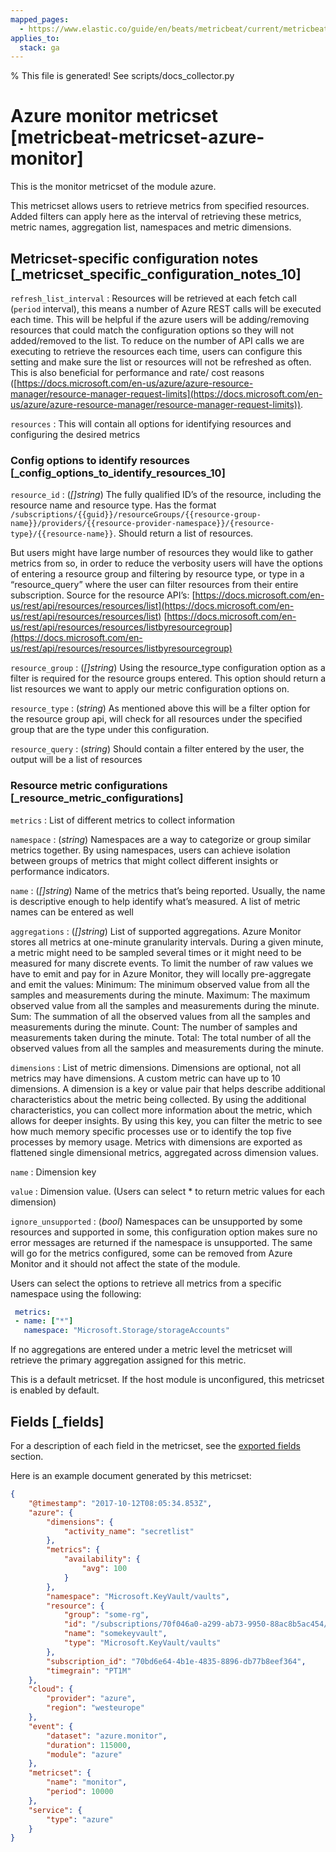 ```yaml
---
mapped_pages:
  - https://www.elastic.co/guide/en/beats/metricbeat/current/metricbeat-metricset-azure-monitor.html
applies_to:
  stack: ga
---
```


% This file is generated! See scripts/docs_collector.py

# Azure monitor metricset [metricbeat-metricset-azure-monitor]

This is the monitor metricset of the module azure.

This metricset allows users to retrieve metrics from specified resources. Added filters can apply here as the interval of retrieving these metrics, metric names, aggregation list, namespaces and metric dimensions.


## Metricset-specific configuration notes [_metricset_specific_configuration_notes_10]

`refresh_list_interval`
:   Resources will be retrieved at each fetch call (`period` interval), this means a number of Azure REST calls will be executed each time. This will be helpful if the azure users will be adding/removing resources that could match the configuration options so they will not added/removed to the list. To reduce on the number of API calls we are executing to retrieve the resources each time, users can configure this setting and make sure the list or resources will not be refreshed as often. This is also beneficial for performance and rate/ cost reasons ([https://docs.microsoft.com/en-us/azure/azure-resource-manager/resource-manager-request-limits](https://docs.microsoft.com/en-us/azure/azure-resource-manager/resource-manager-request-limits)).

`resources`
:   This will contain all options for identifying resources and configuring the desired metrics


### Config options to identify resources [_config_options_to_identify_resources_10]

`resource_id`
:   (*[]string*) The fully qualified ID’s of the resource, including the resource name and resource type. Has the format `/subscriptions/{{guid}}/resourceGroups/{{resource-group-name}}/providers/{{resource-provider-namespace}}/{resource-type}/{{resource-name}}`. Should return a list of resources.

But users might have large number of resources they would like to gather metrics from so, in order to reduce the verbosity users will have the options of entering a resource group and filtering by resource type, or type in a “resource_query” where the user can filter resources from their entire subscription. Source for the resource API’s: [https://docs.microsoft.com/en-us/rest/api/resources/resources/list](https://docs.microsoft.com/en-us/rest/api/resources/resources/list) [https://docs.microsoft.com/en-us/rest/api/resources/resources/listbyresourcegroup](https://docs.microsoft.com/en-us/rest/api/resources/resources/listbyresourcegroup)

`resource_group`
:   (*[]string*) Using the resource_type configuration option as a filter is required for the resource groups entered. This option should return a list resources we want to apply our metric configuration options on.

`resource_type`
:   (*string*) As mentioned above this will be a filter option for the resource group api, will check for all resources under the specified group that are the type under this configuration.

`resource_query`
:   (*string*) Should contain a filter entered by the user, the output will be a list of resources


### Resource metric configurations [_resource_metric_configurations]

`metrics`
:   List of different metrics to collect information

`namespace`
:   (*string*) Namespaces are a way to categorize or group similar metrics together. By using namespaces, users can achieve isolation between groups of metrics that might collect different insights or performance indicators.

`name`
:   (*[]string*) Name of the metrics that’s being reported. Usually, the name is descriptive enough to help identify what’s measured. A list of metric names can be entered as well

`aggregations`
:   (*[]string*) List of supported aggregations. Azure Monitor stores all metrics at one-minute granularity intervals. During a given minute, a metric might need to be sampled several times or it might need to be measured for many discrete events. To limit the number of raw values we have to emit and pay for in Azure Monitor, they will locally pre-aggregate and emit the values: Minimum: The minimum observed value from all the samples and measurements during the minute. Maximum: The maximum observed value from all the samples and measurements during the minute. Sum: The summation of all the observed values from all the samples and measurements during the minute. Count: The number of samples and measurements taken during the minute. Total: The total number of all the observed values from all the samples and measurements during the minute.

`dimensions`
:   List of metric dimensions. Dimensions are optional, not all metrics may have dimensions. A custom metric can have up to 10 dimensions. A dimension is a key or value pair that helps describe additional characteristics about the metric being collected. By using the additional characteristics, you can collect more information about the metric, which allows for deeper insights. By using this key, you can filter the metric to see how much memory specific processes use or to identify the top five processes by memory usage. Metrics with dimensions are exported as flattened single dimensional metrics, aggregated across dimension values.

`name`
:   Dimension key

`value`
:   Dimension value. (Users can select * to return metric values for each dimension)

`ignore_unsupported`
:   (*bool*) Namespaces can be unsupported by some resources and supported in some, this configuration option makes sure no error messages are returned if the namespace is unsupported. The same will go for the metrics configured, some can be removed from Azure Monitor and it should not affect the state of the module.

Users can select the options to retrieve all metrics from a specific namespace using the following:

```yaml
 metrics:
 - name: ["*"]
   namespace: "Microsoft.Storage/storageAccounts"
```

If no aggregations are entered under a metric level the metricset will retrieve the primary aggregation assigned for this metric.

This is a default metricset. If the host module is unconfigured, this metricset is enabled by default.

## Fields [_fields]

For a description of each field in the metricset, see the [exported fields](/reference/metricbeat/exported-fields-azure.md) section.

Here is an example document generated by this metricset:

```json
{
    "@timestamp": "2017-10-12T08:05:34.853Z",
    "azure": {
        "dimensions": {
            "activity_name": "secretlist"
        },
        "metrics": {
            "availability": {
                "avg": 100
            }
        },
        "namespace": "Microsoft.KeyVault/vaults",
        "resource": {
            "group": "some-rg",
            "id": "/subscriptions/70f046a0-a299-ab73-9950-88ac8b5ac454/resourceGroups/some-rg/providers/Microsoft.KeyVault/vaults/somekeyvault",
            "name": "somekeyvault",
            "type": "Microsoft.KeyVault/vaults"
        },
        "subscription_id": "70bd6e64-4b1e-4835-8896-db77b8eef364",
        "timegrain": "PT1M"
    },
    "cloud": {
        "provider": "azure",
        "region": "westeurope"
    },
    "event": {
        "dataset": "azure.monitor",
        "duration": 115000,
        "module": "azure"
    },
    "metricset": {
        "name": "monitor",
        "period": 10000
    },
    "service": {
        "type": "azure"
    }
}
```
